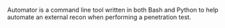Automator is a command line tool written in both Bash and Python to help automate an external recon when performing a penetration test.

